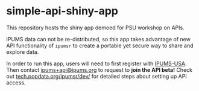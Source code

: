 # simple-api-shiny-app

This repository hosts the shiny app demoed for PSU workshop on APIs. 

IPUMS data can not be re-distributed, so this app takes advantage of new API functionality of `ipumsr` to create a portable yet secure way to share and explore data.
 

In order to run this app, users will need to first register with [IPUMS-USA]("https://usa.ipums.org/usa-action/menu/"). Then contact ipums+api@ipums.org to request to **join the API beta!** Check out [tech.popdata.org/ipumsr/dev/]("https://tech.popdata.org/ipumsr/dev/articles/ipums-api.html") for detailed steps about setting up API access.

